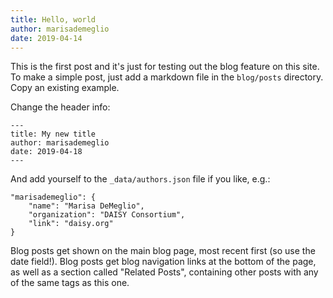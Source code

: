```yaml
---
title: Hello, world
author: marisademeglio
date: 2019-04-14
---
```

This is the first post and it's just for testing out the blog feature on this site. To make a simple post, just add a markdown file in the `blog/posts` directory. Copy an existing example.

Change the header info:
```
---
title: My new title
author: marisademeglio
date: 2019-04-18
---
```

And add yourself to the `_data/authors.json` file if you like, e.g.:
```
"marisademeglio": {
    "name": "Marisa DeMeglio",
    "organization": "DAISY Consortium",
    "link": "daisy.org"
}
```

Blog posts get shown on the main blog page, most recent first (so use the date field!). Blog posts get blog navigation links at the bottom of the page, as well as a section called "Related Posts", containing other posts with any of the same tags as this one.
